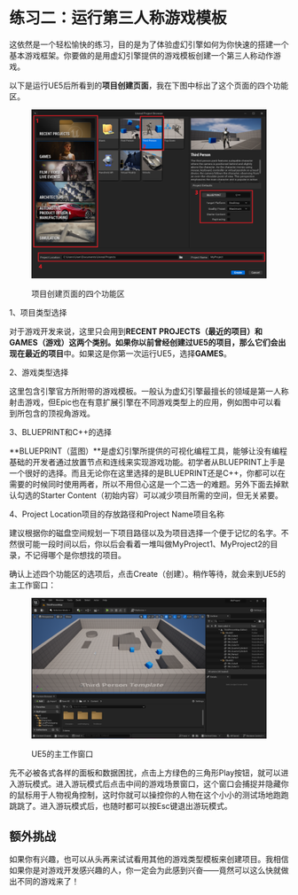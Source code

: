 # 练习二：运行第三人称游戏模板

这依然是一个轻松愉快的练习，目的是为了体验虚幻引擎如何为你快速的搭建一个基本游戏框架。你要做的是用虚幻引擎提供的游戏模板创建一个第三人称动作游戏。

以下是运行UE5后所看到的**项目创建页面**，我在下图中标出了这个页面的四个功能区。

<figure><img src=".gitbook/assets/image (2) (1) (1) (1).png" alt=""><figcaption><p>项目创建页面的四个功能区</p></figcaption></figure>

1、项目类型选择

对于游戏开发来说，这里只会用到**RECENT PROJECTS（最近的项目）**和**GAMES（游戏）**这两个类别。如果你以前曾经创建过UE5的项目，那么它们会出现在**最近的项目**中。如果这是你第一次运行UE5，选择**GAMES**。

2、游戏类型选择

这里包含引擎官方所附带的游戏模板。一般认为虚幻引擎最擅长的领域是第一人称射击游戏，但Epic也在有意扩展引擎在不同游戏类型上的应用，例如图中可以看到所包含的顶视角游戏。

3、BLUEPRINT和C++的选择

**BLUEPRINT（蓝图）**是虚幻引擎所提供的可视化编程工具，能够让没有编程基础的开发者通过放置节点和连线来实现游戏功能。初学者从BLUEPRINT上手是一个很好的选择。而且无论你在这里选择的是BLUEPRINT还是C++，你都可以在需要的时候同时使用两者，所以不用但心这是一个二选一的难题。另外下面去掉默认勾选的Starter Content（初始内容）可以减少项目所需的空间，但无关紧要。

4、Project Location项目的存放路径和Project Name项目名称

建议根据你的磁盘空间规划一下项目路径以及为项目选择一个便于记忆的名字。不然很可能一段时间以后，你以后会看着一堆叫做MyProject1、MyProject2的目录，不记得哪个是你想找的项目。

确认上述四个功能区的选项后，点击Create（创建）。稍作等待，就会来到UE5的主工作窗口：

<figure><img src=".gitbook/assets/image (3) (1) (1).png" alt=""><figcaption><p>UE5的主工作窗口</p></figcaption></figure>

先不必被各式各样的面板和数据困扰，点击上方绿色的三角形Play按钮，就可以进入游玩模式。进入游玩模式后点击中间的游戏场景窗口，这个窗口会捕捉并隐藏你的鼠标用于人物视角控制，这时你就可以操控你的人物在这个小小的测试场地跑跑跳跳了。进入游玩模式后，也随时都可以按Esc键退出游玩模式。

## 额外挑战

如果你有兴趣，也可以从头再来试试看用其他的游戏类型模板来创建项目。我相信如果你是对游戏开发感兴趣的人，你一定会为此感到兴奋——竟然可以这么快就做出不同的游戏来了！
